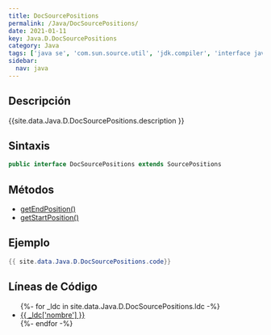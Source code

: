 ```yaml
---
title: DocSourcePositions
permalink: /Java/DocSourcePositions/
date: 2021-01-11
key: Java.D.DocSourcePositions
category: Java
tags: ['java se', 'com.sun.source.util', 'jdk.compiler', 'interface java', 'Java 1.8']
sidebar: 
  nav: java
---
```


## Descripción
{{site.data.Java.D.DocSourcePositions.description }}

## Sintaxis
~~~java
public interface DocSourcePositions extends SourcePositions
~~~

## Métodos
* [getEndPosition()](/Java/DocSourcePositions/getEndPosition/)
* [getStartPosition()](/Java/DocSourcePositions/getStartPosition/)

## Ejemplo
~~~java
{{ site.data.Java.D.DocSourcePositions.code}}
~~~

## Líneas de Código
<ul>
{%- for _ldc in site.data.Java.D.DocSourcePositions.ldc -%}
   <li>
       <a href="{{_ldc['url'] }}">{{ _ldc['nombre'] }}</a>
   </li>
{%- endfor -%}
</ul>
